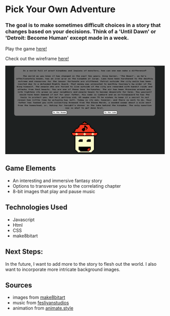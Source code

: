 
# Pick Your Own Adventure

<h3>  The goal is to make sometimes difficult choices in a story that changes based on your decisions.  Think of a 'Until Dawn' or 'Detroit: Become Human' except made in a week. </h3>

Play the game [here!](https://pick-your-own-adventure.netlify.app/) 

Check out the wireframe [here!](https://handsome-acorn-a8a.notion.site/Pick-Your-Own-Adventure-Plan-87b97c6de37e4b698aec19d83dfe290b)

![screenshot of the the game](assets/README-screenshot.png)

<h2> Game Elements </h2>

- An interesting and immersive fantasy story
- Options to transverse you to the correlating chapter
-  8-bit images that play and pause music
<h2> Technologies Used </h2>

- Javascript
- Html
- CSS
- make8bitart
<h2> Next Steps: </h2>
In the future, I want to add more to the story to flesh out the world. I also want to incorporate more intricate background images.
<h2> Sources </h2>

- images from [make8bitart](https://make8bitart.com/)
- music from [fesliyanstudios](https://www.fesliyanstudios.com/)
- animation from [animate.style](https://animate.style/)
